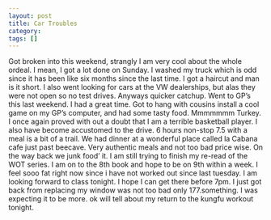 ```yaml
---
layout: post
title: Car Troubles
category: 
tags: []
---
```



Got broken into this weekend, strangly I am very cool about the whole
ordeal. I mean, I got a lot done on Sunday. I washed my truck which is
odd since it has been like six months since the last time. I got a
haircut and man is it short. I also went looking for cars at the VW
dealerships, but alas they were not open so no test drives. Anyways
quicker catchup. Went to GP’s this last weekend. I had a great time. Got
to hang with cousins install a cool game on my GP’s computer, and had
some tasty food. Mmmmmmm Turkey. I once again proved with out a doubt
that I am a terrible basketball player. I also have become accustomed to
the drive. 6 hours non-stop 7.5 with a meal is a bit of a trail. We had
dinner at a wonderful place called la Cabana cafe just past beecave.
Very authentic meals and not too bad price wise. On the way back we junk
food’ it. I am still trying to finish my re-read of the WOT series. I am
on to the 8th book and hope to be on 9th within a week. I feel sooo fat
right now since i have not worked out since last tuesday. I am looking
forward to class tonight. I hope I can get there before 7pm. I just got
back from replacing my window was not too bad only 177.something. I was
expecting it to be more. ok will tell about my return to the kungfu
workout tonight.
